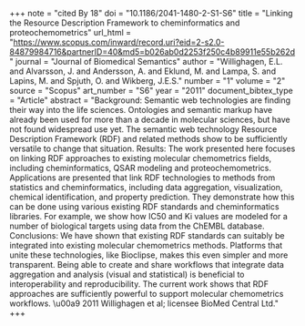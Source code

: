 +++
note = "cited By 18"
doi = "10.1186/2041-1480-2-S1-S6"
title = "Linking the Resource Description Framework to cheminformatics and proteochemometrics"
url_html = "https://www.scopus.com/inward/record.uri?eid=2-s2.0-84879984716&partnerID=40&md5=b026ab0d2253f250c4b89911e55b262d"
journal = "Journal of Biomedical Semantics"
author = "Willighagen, E.L. and Alvarsson, J. and Andersson, A. and Eklund, M. and Lampa, S. and Lapins, M. and Spjuth, O. and Wikberg, J.E.S."
number = "1"
volume = "2"
source = "Scopus"
art_number = "S6"
year = "2011"
document_bibtex_type = "Article"
abstract = "Background: Semantic web technologies are finding their way into the life sciences. Ontologies and semantic markup have already been used for more than a decade in molecular sciences, but have not found widespread use yet. The semantic web technology Resource Description Framework (RDF) and related methods show to be sufficiently versatile to change that situation. Results: The work presented here focuses on linking RDF approaches to existing molecular chemometrics fields, including cheminformatics, QSAR modeling and proteochemometrics. Applications are presented that link RDF technologies to methods from statistics and cheminformatics, including data aggregation, visualization, chemical identification, and property prediction. They demonstrate how this can be done using various existing RDF standards and cheminformatics libraries. For example, we show how IC50 and Ki values are modeled for a number of biological targets using data from the ChEMBL database. Conclusions: We have shown that existing RDF standards can suitably be integrated into existing molecular chemometrics methods. Platforms that unite these technologies, like Bioclipse, makes this even simpler and more transparent. Being able to create and share workflows that integrate data aggregation and analysis (visual and statistical) is beneficial to interoperability and reproducibility. The current work shows that RDF approaches are sufficiently powerful to support molecular chemometrics workflows. \u00a9 2011 Willighagen et al; licensee BioMed Central Ltd."
+++

